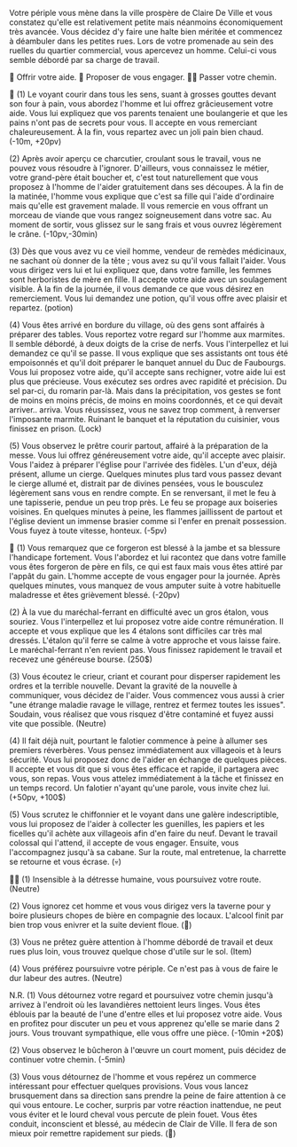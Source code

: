 Votre périple vous mène dans la ville prospère de Claire De Ville et vous constatez qu'elle est relativement petite mais néanmoins économiquement très avancée. Vous décidez d'y faire une halte bien méritée et commencez à déambuler dans les petites rues. Lors de votre promenade au sein des ruelles du quartier commercial,  vous apercevez un homme. Celui-ci vous semble débordé par sa charge de travail.

🤝 Offrir votre aide.
🤑 Proposer de vous engager.
🚶‍♂️ Passer votre chemin.


🤝
(1) Le voyant courir dans tous les sens, suant à grosses gouttes devant son four à pain, vous abordez l'homme et lui offrez grâcieusement votre aide. Vous lui expliquez que vos parents tenaient une boulangerie et que les pains n'ont pas de secrets pour vous. Il accepte en vous remerciant chaleureusement. À la fin, vous repartez avec un joli pain bien chaud. 
(-10m, +20pv)

(2) Après avoir aperçu ce charcutier, croulant sous le travail, vous ne pouvez vous résoudre à l'ignorer. D'ailleurs, vous connaissez le métier, votre grand-père était boucher et, c'est tout naturellement que vous proposez à l'homme de l'aider gratuitement dans ses découpes. À la fin de la matinée, l'homme vous explique que c'est sa fille qui l'aide d'ordinaire mais qu'elle est gravement malade. Il vous remercie en vous offrant un morceau de viande que vous rangez soigneusement dans votre sac. Au moment de sortir, vous glissez sur le sang frais et vous ouvrez légèrement le crâne. 
(-10pv,-30min)

(3) Dès que vous avez vu ce vieil homme, vendeur de remèdes médicinaux, ne sachant où donner de la tête ; vous avez su qu'il vous fallait l'aider. Vous vous dirigez vers lui et lui expliquez que, dans votre famille, les femmes sont herboristes de mère en fille. Il accepte votre aide avec un soulagement visible. À la fin de la journée, il vous demande ce que vous désirez en remerciement. Vous lui demandez une potion, qu'il vous offre avec plaisir et repartez. 
(potion)

(4) Vous êtes arrivé en bordure du village, où des gens sont affairés à préparer des tables. Vous reportez votre regard sur l'homme aux marmites. Il semble débordé, à deux doigts de la crise de nerfs. Vous l'interpellez et lui demandez ce qu'il se passe. Il vous explique que ses assistants ont tous été empoisonnés et qu'il doit préparer le banquet annuel du Duc de Faubourgs. Vous lui proposez votre aide, qu'il accepte sans rechigner, votre aide lui est plus que précieuse. Vous exécutez ses ordres avec rapidité et précision. Du sel par-ci, du romarin par-là. Mais dans la précipitation, vos gestes se font de moins en moins précis, de moins en moins coordonnés, et ce qui devait arriver.. arriva. Vous réussissez, vous ne savez trop comment, à renverser l'imposante marmite. Ruinant le banquet et la réputation du cuisinier, vous finissez en prison. 
(Lock)

(5) Vous observez le prêtre courir partout, affairé à la préparation de la messe. Vous lui offrez généreusement votre aide, qu'il accepte avec plaisir. Vous l'aidez à préparer l'église pour l'arrivée des fidèles. L'un d'eux, déjà présent, allume un cierge. Quelques minutes plus tard vous passez devant le cierge allumé et, distrait par de divines pensées, vous le bousculez légèrement sans vous en rendre compte. En se renversant, il met le feu à une tapisserie, pendue un peu trop près. Le feu se propage aux boiseries voisines. En quelques minutes à peine, les flammes jaillissent de partout et l'église devient un immense brasier comme si l'enfer en prenait possession. Vous fuyez à toute vitesse, honteux. 
(-5pv)

🤑
(1) Vous remarquez que ce forgeron est blessé à la jambe et sa blessure l'handicape fortement. Vous l'abordez et lui racontez que dans votre famille vous êtes forgeron de père en fils, ce qui est faux mais vous êtes attiré par l'appât du gain. L'homme accepte de vous engager pour la journée. Après quelques minutes, vous manquez de vous amputer suite à votre habituelle maladresse et êtes grièvement blessé. 
(-20pv)

(2) À la vue du maréchal-ferrant en difficulté avec un gros étalon, vous souriez. Vous l'interpellez et lui proposez votre aide contre rémunération. Il accepte et vous explique que les 4 étalons sont difficiles car très mal dressés. L'étalon qu'il ferre se calme à votre approche et vous laisse faire. Le maréchal-ferrant n'en revient pas. Vous finissez rapidement le travail et recevez une généreuse bourse. 
(250$)

(3) Vous écoutez le crieur, criant et courant pour disperser rapidement les ordres et la terrible nouvelle. Devant la gravité de la nouvelle à communiquer, vous décidez de l'aider. Vous commencez vous aussi à crier "une étrange maladie ravage le village, rentrez et fermez toutes les issues". Soudain, vous réalisez que vous risquez d'être contaminé et fuyez aussi vite que possible. 
(Neutre)

(4) Il fait déjà nuit, pourtant le falotier commence à peine à allumer ses premiers réverbères. Vous pensez immédiatement aux villageois et à leurs sécurité. Vous lui proposez donc de l'aider en échange de quelques pièces. Il accepte et vous dit que si vous êtes efficace et rapide, il partagera avec vous, son repas. Vous vous attelez immédiatement à la tâche et finissez en un temps record. Un falotier n'ayant qu'une parole, vous invite chez lui. 
(+50pv, +100$)

(5) Vous scrutez le chiffonnier et le voyant dans une galère indescriptible, vous lui proposez de l'aider à collecter les guenilles, les papiers et les ficelles qu'il achète aux villageois afin d'en faire du neuf. Devant le travail colossal qui l'attend, il accepte de vous engager. Ensuite, vous l'accompagnez jusqu'à sa cabane. Sur la route, mal entretenue, la charrette se retourne et vous écrase. 
(💀)


🚶‍♂️
(1) Insensible à la détresse humaine, vous poursuivez votre route. 
(Neutre)

(2) Vous ignorez cet homme et vous vous dirigez vers la taverne pour y boire plusieurs chopes de bière en compagnie des locaux. L'alcool finit par bien trop vous enivrer et la suite devient floue.
(🤪)

(3) Vous ne prêtez guère attention à l'homme débordé de travail et deux rues plus loin, vous trouvez quelque chose d'utile sur le sol. 
(Item)

(4) Vous préférez poursuivre votre périple. Ce n'est pas à vous de faire le dur labeur des autres. 
(Neutre)

N.R.
(1) Vous détournez votre regard et poursuivez votre chemin jusqu'à arrivez à l'endroit où les lavandières nettoient leurs linges. Vous êtes éblouis par la beauté de l'une d'entre elles et lui proposez votre aide. Vous en profitez pour discuter un peu et vous apprenez qu'elle se marie dans 2 jours. Vous trouvant sympathique, elle vous offre une pièce. 
(-10min +20$)

(2) Vous observez le bûcheron à l'œuvre un court moment, puis décidez de continuer votre chemin. 
(-5min)

(3) Vous vous détournez de l'homme et vous repérez un commerce intéressant pour effectuer quelques provisions. Vous vous lancez brusquement dans sa direction sans prendre la peine de faire attention à ce qui vous entoure. Le cocher, surpris par votre réaction inattendue, ne peut vous éviter et le lourd cheval vous percute de plein fouet. Vous êtes conduit, inconscient et blessé, au médecin de Clair de Ville. Il fera de son mieux poir remettre rapidement sur pieds. 
(🤕)
